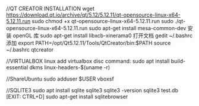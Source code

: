 //QT CREATOR INSTALLATION
wget https://download.qt.io/archive/qt/5.12/5.12.11/qt-opensource-linux-x64-5.12.11.run
sudo chmod +x qt-opensource-linux-x64-5.12.11.run
sudo ./qt-opensource-linux-x64-5.12.11.run
sudo apt-get install mesa-common-dev 安装 openGL 库
sudo apt-get install libxcb-xinerama0
打开文档 gedit ~/.bashrc
添加 export PATH=/opt/Qt5.12.11/Tools/QtCreator/bin:$PATH
source ~/.bashrc
qtcreator  

//VIRTUALBOX
linux add virtualbox disc command:
sudo apt install build-essential dkms linux-headers-$(uname -r)

//ShareUbuntu
sudo adduser $USER vboxsf

//SQLITE3
sudo apt install sqlite sqlite3
sqlite3 -version
sqlite3 test.db
[EXIT: CTRL+D]
sudo apt-get install sqlitebrowser
